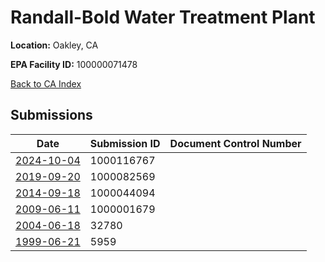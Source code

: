 # Randall-Bold Water Treatment Plant

**Location:** Oakley, CA

**EPA Facility ID:** 100000071478

[Back to CA Index](../../index.md)

## Submissions

| Date | Submission ID | Document Control Number |
|------|--------------|-------------------------|
| [2024-10-04](submissions/1000116767.md) | 1000116767 |  |
| [2019-09-20](submissions/1000082569.md) | 1000082569 |  |
| [2014-09-18](submissions/1000044094.md) | 1000044094 |  |
| [2009-06-11](submissions/1000001679.md) | 1000001679 |  |
| [2004-06-18](submissions/32780.md) | 32780 |  |
| [1999-06-21](submissions/5959.md) | 5959 |  |

